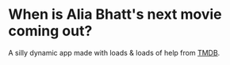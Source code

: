 # When is Alia Bhatt's next movie coming out?

A silly dynamic app made with loads & loads of help from [TMDB](http://themoviedb.org).